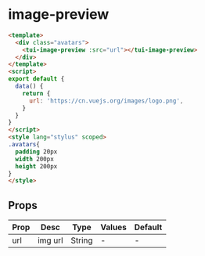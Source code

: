 # image-preview

```html
<template>
  <div class="avatars">
    <tui-image-preview :src="url"></tui-image-preview>
  </div>
</template>
<script>
export default {
  data() {
    return {
      url: 'https://cn.vuejs.org/images/logo.png',
    }
  }
}
</script>
<style lang="stylus" scoped>
.avatars{
  padding 20px
  width 200px
  height 200px
}
</style>
```

## Props

| Prop  | Desc       | Type     | Values  | Default  |
|-------------  |---------------- |---------------- |---------------------- |-------- |
| url         | img url   | String  | - | - |
